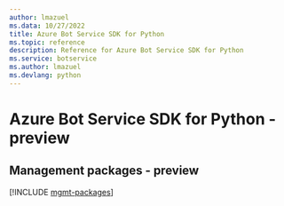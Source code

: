 ```yaml
---
author: lmazuel
ms.data: 10/27/2022
title: Azure Bot Service SDK for Python
ms.topic: reference
description: Reference for Azure Bot Service SDK for Python
ms.service: botservice
ms.author: lmazuel
ms.devlang: python
---
```

# Azure Bot Service SDK for Python - preview

## Management packages - preview
[!INCLUDE [mgmt-packages](bot-service-mgmt-index.md)]